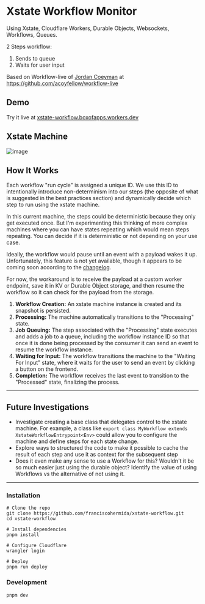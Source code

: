 # Xstate Workflow Monitor

Using Xstate, Cloudflare Workers, Durable Objects, Websockets, Workflows, Queues.

2 Steps workflow:
1. Sends to queue
2. Waits for user input

Based on Workflow-live of [Jordan Coeyman](https://x.com/acoyfellow) at https://github.com/acoyfellow/workflow-live

## Demo
Try it live at [xstate-workflow.boxofapps.workers.dev](https://xstate-workflow.boxofapps.workers.dev/)

## Xstate Machine

![image](https://github.com/user-attachments/assets/0d2c2ad6-99b4-4664-b025-1ccdb8e04859)

## How It Works

Each workflow "run cycle" is assigned a unique ID. We use this ID to intentionally introduce non-determinism into our steps (the opposite of what is suggested in the best practices section) and dynamically decide which step to run using the xstate machine.

In this current machine, the steps could be deterministic because they only get executed once. But I'm experimenting this thinking of more complex machines where you can have states repeating which would mean steps repeating. You can decide if it is deterministic or not depending on your use case.

Ideally, the workflow would pause until an event with a payload wakes it up. Unfortunately, this feature is not yet available, though it appears to be coming soon according to the [changelog](https://developers.cloudflare.com/changelog/2025-01-15-workflows-more-steps/).

For now, the workaround is to receive the payload at a custom worker endpoint, save it in KV or Durable Object storage, and then resume the workflow so it can check for the payload from the storage.

1. **Workflow Creation:** An xstate machine instance is created and its snapshot is persisted.
2. **Processing:** The machine automatically transitions to the "Processing" state.
3. **Job Queuing:** The step associated with the "Processing" state executes and adds a job to a queue, including the workflow instance ID so that once it is done being processed by the consumer it can send an event to resume the workflow instance.
4. **Waiting for Input:** The workflow transitions the machine to the "Waiting For Input" state, where it waits for the user to send an event by clicking a button on the frontend.
5. **Completion:** The workflow receives the last event to transition to the "Processed" state, finalizing the process.

---

## Future Investigations

- Investigate creating a base class that delegates control to the xstate machine. For example, a class like `export class MyWorkflow extends XstateWorkflowEntrypoint<Env>` could allow you to configure the machine and define steps for each state change.
- Explore ways to structured the code to make it possible to cache the result of each step and use it as context for the subsequent step
- Does it even make any sense to use a Workflow for this? Wouldn't it be so much easier just using the durable object? Identify the value of using Workflows vs the alternative of not using it.

---

### Installation

```
# Clone the repo
git clone https://github.com/franciscohermida/xstate-workflow.git
cd xstate-workflow

# Install dependencies 
pnpm install

# Configure Cloudflare
wrangler login

# Deploy
pnpm run deploy
```

### Development

```
pnpm dev
```
